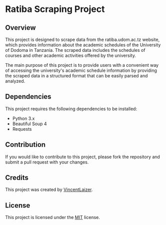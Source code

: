 # Ratiba Scraping Project

## Overview
This project is designed to scrape data from the ratiba.udom.ac.tz website, which provides information about the academic schedules of the University of Dodoma in Tanzania. The scraped data includes the schedules of courses and other academic activities offered by the university.

The main purpose of this project is to provide users with a convenient way of accessing the university's academic schedule information by providing the scraped data in a structured format that can be easily parsed and analyzed.

## Dependencies
This project requires the following dependencies to be installed:
- Python 3.x
- Beautiful Soup 4
- Requests

<!-- ## Installation
To install the project, follow these steps:
1. Clone the project repository to your local machine.
2. Install the required dependencies using pip.
3. Run the `scrape.py` script to scrape the data from ratiba.udom.ac.tz. -->

<!-- ## Usage
To use the project, simply run the `scrape.py` script. The script will scrape the data from the ratiba.udom.ac.tz website and save it to a CSV file named `ratiba.csv` in the project directory.

The `scrape.py` script can be customized to scrape specific data from the website by modifying the URL and the Beautiful Soup selectors used to parse the HTML. The script currently scrapes the following data:
- Course codes and titles
- Exam dates and times
- Exam venues -->

## Contribution
If you would like to contribute to this project, please fork the repository and submit a pull request with your changes. 

## Credits
This project was created by [VincentLaizer](https://github.com/vincent-laizer). 

## License
This project is licensed under the [MIT]() license.